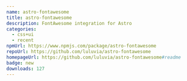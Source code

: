 ```yaml
---
name: astro-fontawesome
title: astro-fontawesome
description: FontAwesome integration for Astro
categories:
  - css+ui
  - recent
npmUrl: https://www.npmjs.com/package/astro-fontawesome
repoUrl: https://github.com/luluvia/astro-fontawesome
homepageUrl: https://github.com/luluvia/astro-fontawesome#readme
badge: new
downloads: 127
---
```

